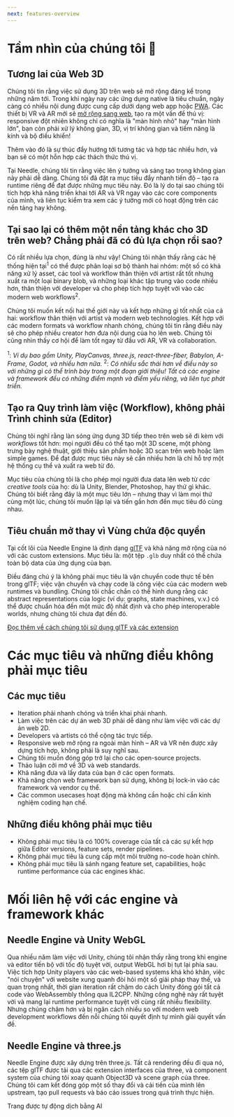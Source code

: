 ```yaml
---
next: features-overview
---
```


# Tầm nhìn của chúng tôi 🔮

## Tương lai của Web 3D

Chúng tôi tin rằng việc sử dụng 3D trên web sẽ mở rộng đáng kể trong những năm tới. Trong khi ngày nay các ứng dụng native là tiêu chuẩn, ngày càng có nhiều nội dung được cung cấp dưới dạng web app hoặc [PWA](https://web.dev/progressive-web-apps/). Các thiết bị VR và AR mới sẽ [mở rộng sang web](https://immersive-web.github.io/webxr-samples/), tạo ra một vấn đề thú vị: responsive đột nhiên không chỉ có nghĩa là "màn hình nhỏ" hay "màn hình lớn", bạn còn phải xử lý không gian, 3D, vị trí không gian và tiềm năng là kính và bộ điều khiển!

Thêm vào đó là sự thúc đẩy hướng tới tương tác và hợp tác nhiều hơn, và bạn sẽ có một hỗn hợp các thách thức thú vị.

Tại Needle, chúng tôi tin rằng việc lên ý tưởng và sáng tạo trong không gian này phải dễ dàng. Chúng tôi đã đặt ra mục tiêu đẩy nhanh tiến độ – tạo ra runtime riêng để đạt được những mục tiêu này. Đó là lý do tại sao chúng tôi tích hợp khả năng triển khai tới AR và VR ngay vào các core components của mình, và liên tục kiểm tra xem các ý tưởng mới có hoạt động trên các nền tảng hay không.

## Tại sao lại có thêm một nền tảng khác cho 3D trên web? Chẳng phải đã có đủ lựa chọn rồi sao?

Có rất nhiều lựa chọn, đúng là như vậy! Chúng tôi nhận thấy rằng các hệ thống hiện tại<sup>1</sup> có thể được phân loại sơ bộ thành hai nhóm: một số có khả năng xử lý asset, các tool và workflow thân thiện với artist rất tốt nhưng xuất ra một loại binary blob, và những loại khác tập trung vào code nhiều hơn, thân thiện với developer và cho phép tích hợp tuyệt vời vào các modern web workflows<sup>2</sup>.

Chúng tôi muốn kết nối hai thế giới này và kết hợp những gì tốt nhất của cả hai: workflow thân thiện với artist và modern web technologies. Kết hợp với các modern formats và workflow nhanh chóng, chúng tôi tin rằng điều này sẽ cho phép nhiều creator hơn đưa nội dung của họ lên web. Chúng tôi cũng nhìn thấy cơ hội để làm tốt ngay từ đầu với AR, VR và collaboration.

<sup>1</sup>: _Ví dụ bao gồm Unity, PlayCanvas, three.js, react-three-fiber, Babylon, A-Frame, Godot, và nhiều hơn nữa._
<sup>2</sup>: _Có nhiều sắc thái hơn về điều này so với những gì có thể trình bày trong một đoạn giới thiệu! Tất cả các engine và framework đều có những điểm mạnh và điểm yếu riêng, và liên tục phát triển._

## Tạo ra Quy trình làm việc (Workflow), không phải Trình chỉnh sửa (Editor)

Chúng tôi nghĩ rằng làn sóng ứng dụng 3D tiếp theo trên web sẽ đi kèm với _workflows_ tốt hơn: mọi người đều có thể tạo một 3D scene, một phòng trưng bày nghệ thuật, giới thiệu sản phẩm hoặc 3D scan trên web hoặc làm simple games. Để đạt được mục tiêu này sẽ cần nhiều hơn là chỉ hỗ trợ một hệ thống cụ thể và xuất ra web từ đó.

Mục tiêu của chúng tôi là cho phép mọi người đưa data lên web từ _các creative tools_ của họ: dù là Unity, Blender, Photoshop, hay thứ gì khác. Chúng tôi biết rằng đây là một mục tiêu lớn – nhưng thay vì làm mọi thứ cùng một lúc, chúng tôi muốn lặp lại và tiến gần hơn đến mục tiêu đó cùng nhau.

## Tiêu chuẩn mở thay vì Vùng chứa độc quyền

Tại cốt lõi của Needle Engine là định dạng [glTF](https://registry.khronos.org/glTF/specs/2.0/glTF-2.0.html) và khả năng mở rộng của nó với các custom extensions. Mục tiêu là: một tệp `.glb` duy nhất có thể chứa toàn bộ data của ứng dụng của bạn.

Điều đáng chú ý là không phải mục tiêu là vận chuyển code thực tế bên trong glTF; việc vận chuyển và chạy code là công việc của các modern web runtimes và bundling. Chúng tôi chắc chắn có thể hình dung rằng các abstract representations của logic (ví dụ: graphs, state machines, v.v.) có thể được chuẩn hóa đến một mức độ nhất định và cho phép interoperable worlds, nhưng chúng tôi chưa đạt đến đó.

[Đọc thêm về cách chúng tôi sử dụng glTF và các extension](./technical-overview.md)

# Các mục tiêu và những điều không phải mục tiêu

## Các mục tiêu
- Iteration phải nhanh chóng và triển khai phải nhanh.
- Làm việc trên các dự án web 3D phải dễ dàng như làm việc với các dự án web 2D.
- Developers và artists có thể cộng tác trực tiếp.
- Responsive web mở rộng ra ngoài màn hình – AR và VR nên được xây dựng tích hợp, không phải là suy nghĩ sau.
- Chúng tôi muốn đóng góp trở lại cho các open-source projects.
- Thảo luận cởi mở về 3D và web standards.
- Khả năng đưa và lấy data của bạn ở các open formats.
- Khả năng chọn web framework bạn sử dụng, không bị lock-in vào các framework và vendor cụ thể.
- Các common usecases hoạt động mà không cần hoặc chỉ cần kinh nghiệm coding hạn chế.

## Những điều không phải mục tiêu
- Không phải mục tiêu là có 100% coverage của tất cả các sự kết hợp giữa Editor versions, feature sets, render pipelines.
- Không phải mục tiêu là cung cấp một môi trường no-code hoàn chỉnh.
- Không phải mục tiêu là sánh ngang feature set, capabilities, hoặc runtime performance của các engines khác.

# Mối liên hệ với các engine và framework khác

## Needle Engine và Unity WebGL

Qua nhiều năm làm việc với Unity, chúng tôi nhận thấy rằng trong khi engine và editor tiến bộ với tốc độ tuyệt vời, output WebGL hơi bị tụt lại phía sau. Việc tích hợp Unity players vào các web-based systems khá khó khăn, việc "nói chuyện" với website xung quanh đòi hỏi một số giải pháp thay thế, và quan trọng nhất, thời gian iteration rất chậm do cách Unity đóng gói tất cả code vào WebAssembly thông qua IL2CPP. Những công nghệ này rất tuyệt vời và mang lại runtime performance tuyệt vời cùng rất nhiều flexibility. Nhưng chúng chậm hơn và bị ngăn cách nhiều so với modern web development workflows đến nỗi chúng tôi quyết định tự mình giải quyết vấn đề.

## Needle Engine và three.js

Needle Engine được xây dựng trên three.js. Tất cả rendering đều đi qua nó, các tệp glTF được tải qua các extension interfaces của three, và component system của chúng tôi xoay quanh Object3D và scene graph của three. Chúng tôi cam kết đóng góp một số thay đổi và cải tiến của mình lên upstream, tạo pull requests và báo cáo issues trong quá trình thực hiện.

Trang được tự động dịch bằng AI